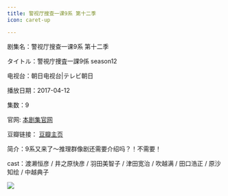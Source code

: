```yaml
---
title: 警视厅搜查一课9系 第十二季
icon: caret-up

---
```


剧集名：警视厅搜查一课9系 第十二季

タイトル：警視庁捜査一課9係 season12

电视台：朝日电视台|テレビ朝日

播放日期：2017-04-12

集数：9

官网: [本剧集官网](https://www.tv-asahi.co.jp/9gakari_12/)

豆瓣链接： [豆瓣主页](https://movie.douban.com/subject/26985180/)


简介：9系又来了～推理群像剧还需要介绍吗？！不需要！ ​​​

cast：渡濑恒彦 / 井之原快彦 / 羽田美智子 / 津田宽治 / 吹越满 / 田口浩正 / 原沙知绘 / 中越典子

![](https://listpic.tsgsanjiao.com/2017/2017jstscyk9xs12.jpg)